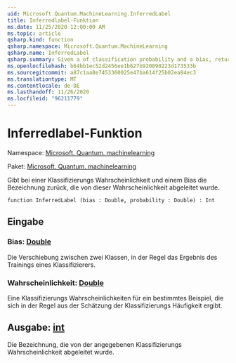 ```yaml
---
uid: Microsoft.Quantum.MachineLearning.InferredLabel
title: Inferredlabel-Funktion
ms.date: 11/25/2020 12:00:00 AM
ms.topic: article
qsharp.kind: function
qsharp.namespace: Microsoft.Quantum.MachineLearning
qsharp.name: InferredLabel
qsharp.summary: Given a of classification probability and a bias, returns the label inferred from that probability.
ms.openlocfilehash: b64bb1ec52d2456ee1b627b920890223d173533b
ms.sourcegitcommit: a87c1aa8e7453360025e47ba614f25b02ea84ec3
ms.translationtype: MT
ms.contentlocale: de-DE
ms.lasthandoff: 11/26/2020
ms.locfileid: "96211779"
---
```

# <a name="inferredlabel-function"></a>Inferredlabel-Funktion

Namespace: [Microsoft. Quantum. machinelearning](xref:Microsoft.Quantum.MachineLearning)

Paket: [Microsoft. Quantum. machinelearning](https://nuget.org/packages/Microsoft.Quantum.MachineLearning)


Gibt bei einer Klassifizierungs Wahrscheinlichkeit und einem Bias die Bezeichnung zurück, die von dieser Wahrscheinlichkeit abgeleitet wurde.

```qsharp
function InferredLabel (bias : Double, probability : Double) : Int
```


## <a name="input"></a>Eingabe

### <a name="bias--double"></a>Bias: [Double](xref:microsoft.quantum.lang-ref.double)

Die Verschiebung zwischen zwei Klassen, in der Regel das Ergebnis des Trainings eines Klassifizierers.


### <a name="probability--double"></a>Wahrscheinlichkeit: [Double](xref:microsoft.quantum.lang-ref.double)

Eine Klassifizierungs Wahrscheinlichkeiten für ein bestimmtes Beispiel, die sich in der Regel aus der Schätzung der Klassifizierungs Häufigkeit ergibt.



## <a name="output--int"></a>Ausgabe: [int](xref:microsoft.quantum.lang-ref.int)

Die Bezeichnung, die von der angegebenen Klassifizierungs Wahrscheinlichkeit abgeleitet wurde.